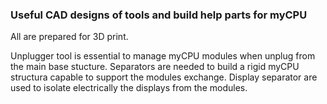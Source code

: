 ### Useful CAD designs of tools and build help parts for myCPU

All are prepared for 3D print.

Unplugger tool is essential to manage myCPU modules when unplug from the main base stucture.
Separators are needed to build a rigid myCPU structura capable to support the modules exchange.
Display separator are used to isolate electrically the displays from the modules.



 

